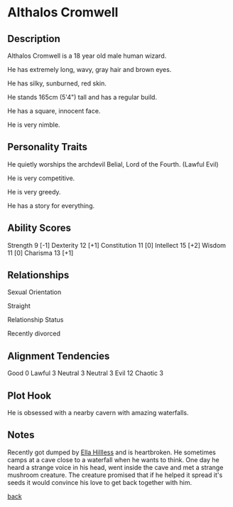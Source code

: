# Althalos Cromwell

## Description

Althalos Cromwell is a 18 year old male human wizard.

He has extremely long, wavy, gray hair and brown eyes.

He has silky, sunburned, red skin.

He stands 165cm (5'4") tall and has a regular build.

He has a square, innocent face.

He is very nimble.

## Personality Traits

He quietly worships the archdevil Belial, Lord of the Fourth. (Lawful Evil)

He is very competitive.

He is very greedy.

He has a story for everything.

## Ability Scores

Strength 9 [-1]
Dexterity 12 [+1]
Constitution 11 [0]
Intellect 15 [+2]
Wisdom 11 [0]
Charisma 13 [+1]

## Relationships

Sexual Orientation

Straight

Relationship Status

Recently divorced

## Alignment Tendencies

Good 0 Lawful 3
Neutral 3 Neutral 3
Evil 12 Chaotic 3

## Plot Hook

He is obsessed with a nearby cavern with amazing waterfalls.

## Notes

Recently got dumped by [Ella Hillless](./Ella_Hillless.md) and is heartbroken.
He sometimes camps at a cave close to a waterfall when he wants to think.
One day he heard a strange voice in his head, went inside the cave and met a strange mushroom creature.
The creature promised that if he helped it spread it's seeds it would convince his love to get back together with him.

[back](../../../../story.md)

